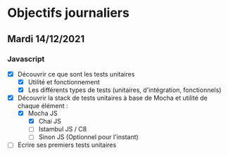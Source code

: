 # Objectifs journaliers

## Mardi 14/12/2021

### Javascript

* [X] Découvrir ce que sont les tests unitaires
  * [X] Utilité et fonctionnement
  * [X] Les différents types de tests (unitaires, d'intégration, fonctionnels)
* [X] Découvrir la stack de tests unitaires à base de Mocha et utilité de chaque élément : 
  * [X] Mocha JS
    * [X] Chai JS
    * [ ] Istambul JS / C8
    * [ ] Sinon JS (Optionnel pour l'instant)
* [ ] Ecrire ses premiers tests unitaires
